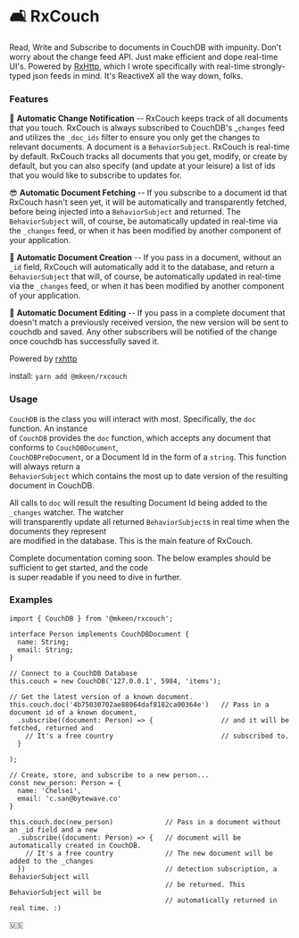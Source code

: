 # 🛋 RxCouch
Read, Write and Subscribe to documents in CouchDB with impunity. Don't worry about the change feed API. Just make efficient and dope real-time UI's. Powered by [RxHttp](https://github.com/mkeen/rxhttp), which I wrote specifically with real-time strongly-typed json feeds in mind. It's ReactiveX all the way down, folks.

### Features

📡 **Automatic Change Notification** -- RxCouch keeps track of all documents that you touch. RxCouch is always subscribed to CouchDB's _`changes` feed and utilizes the `_doc_ids` filter to ensure you only get the changes to relevant documents. A document is a `BehaviorSubject`. RxCouch is real-time by default. RxCouch tracks all documents that you get, modify, or create by default, but you can also specify (and update at your leisure) a list of ids that you would like to subscribe to updates for.
   
😎 **Automatic Document Fetching** -- If you subscribe to a document id that RxCouch hasn't seen yet, it will be automatically and transparently fetched, before being injected into a `BehaviorSubject` and returned. The `BehaviorSubject` will, of course, be automatically updated in real-time via the `_changes` feed, or when it has been modified by another component of your application.  
   
💾 **Automatic Document Creation** -- If you pass in a document, without an `_id` field, RxCouch will automatically add it to the database, and return a `BehaviorSubject` that will, of course, be automatically updated in real-time via the `_changes` feed, or when it has been modified by another component of your application.  
   
📝 **Automatic Document Editing** -- If you pass in a complete document that doesn't match a previously received version, the new version will be sent to couchdb and saved. Any other subscribers will be notified of the change once couchdb has successfully saved it.
  
Powered by [rxhttp](https://www.npmjs.com/package/@mkeen/rxhttp)  

install: `yarn add @mkeen/rxcouch`

### Usage
`CouchDB` is the class you will interact with most. Specifically, the `doc` function. An instance  
of `CouchDB` provides the `doc` function, which accepts any document that conforms to `CouchDBDocument`,  
`CouchDBPreDocument`, or a Document Id in the form of a `string`. This function will always return a  
`BehaviorSubject` which contains the most up to date version of the resulting document in CouchDB.  
  
All calls to `doc` will result the resulting Document Id being added to the `_changes` watcher. The watcher  
will transparently update all returned `BehaviorSubject`s in real time when the documents they represent  
are modified in the database. This is the main feature of RxCouch.

Complete documentation coming soon. The below examples should be sufficient to get started, and the code  
is super readable if you need to dive in further.

### Examples

```
import { CouchDB } from '@mkeen/rxcouch';

interface Person implements CouchDBDocument {
  name: String;
  email: String;
}

// Connect to a CouchDB Database
this.couch = new CouchDB('127.0.0.1', 5984, 'items');

// Get the latest version of a known document.
this.couch.doc('4b75030702ae88064daf8182ca00364e')   // Pass in a document id of a known document,
  .subscribe((document: Person) => {                 // and it will be fetched, returned and
    // It's a free country                           // subscribed to.
  }

);

// Create, store, and subscribe to a new person...
const new_person: Person = {
  name: 'Chelsei',
  email: 'c.san@bytewave.co'
}

this.couch.doc(new_person)             // Pass in a document without an _id field and a new
  .subscribe((document: Person) => {   // document will be automatically created in CouchDB.
    // It's a free country             // The new document will be added to the _changes
  })                                   // detection subscription, a BehaviorSubject will
                                       // be returned. This BehaviorSubject will be
                                       // automatically returned in real time. :)
```                                       
  
  
  
🇺🇸
